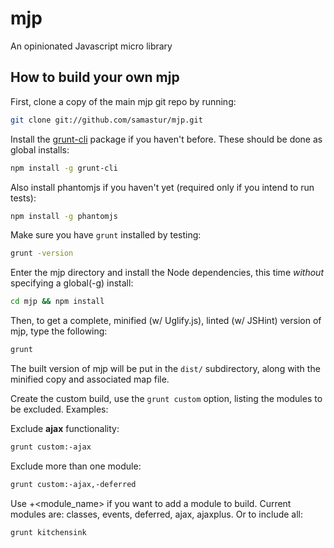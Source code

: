mjp
===

An opinionated Javascript micro library


How to build your own mjp
----------------------------

First, clone a copy of the main mjp git repo by running:

```bash
git clone git://github.com/samastur/mjp.git
```

Install the [grunt-cli](http://gruntjs.com/getting-started#installing-the-cli)
package if you haven't before. These should be done as global installs:

```bash
npm install -g grunt-cli
```

Also install phantomjs if you haven't yet (required only if you intend to run tests):

```bash
npm install -g phantomjs
```

Make sure you have `grunt` installed by testing:

```bash
grunt -version
```

Enter the mjp directory and install the Node dependencies, this time *without*
specifying a global(-g) install:

```bash
cd mjp && npm install
```

Then, to get a complete, minified (w/ Uglify.js), linted (w/ JSHint) version
of mjp, type the following:

```bash
grunt
```

The built version of mjp will be put in the `dist/` subdirectory, along with
the minified copy and associated map file.


Create the custom build, use the `grunt custom` option, listing the modules
to be excluded. Examples:

Exclude **ajax** functionality:

```bash
grunt custom:-ajax
```

Exclude more than one module:

```bash
grunt custom:-ajax,-deferred
```

Use +<module_name> if you want to add a module to build. Current modules are:
classes, events, deferred, ajax, ajaxplus. Or to include all:

```bash
grunt kitchensink
```
